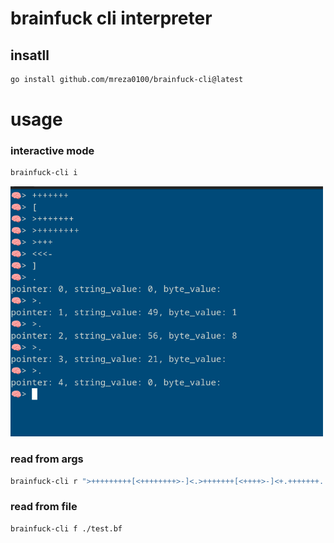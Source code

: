 # brainfuck cli interpreter


## insatll
``` bash
go install github.com/mreza0100/brainfuck-cli@latest
```

# usage

### interactive mode
```bash
brainfuck-cli i
```
<!-- use image -->
<img src="repl.png" width="500" height="400">


### read from args
```bash
brainfuck-cli r ">+++++++++[<++++++++>-]<.>+++++++[<++++>-]<+.+++++++..+++.[-]>++++++++[<++++>-] <.>+++++++++++[<++++++++>-]<-.--------.+++.------.--------.[-]>++++++++[<++++>- ]<+.[-]++++++++++."
```
### read from file
```bash
brainfuck-cli f ./test.bf
```
